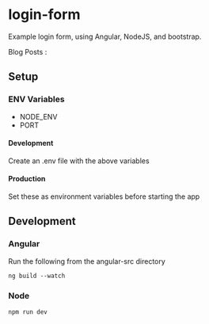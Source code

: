 # login-form

Example login form, using Angular, NodeJS, and bootstrap.

Blog Posts : <ADD LATER>

## Setup

### ENV Variables

- NODE_ENV
- PORT

#### Development

Create an .env file with the above variables

#### Production

Set these as environment variables before starting the app

## Development

### Angular

Run the following from the angular-src directory

```ng build --watch```

### Node

```npm run dev```